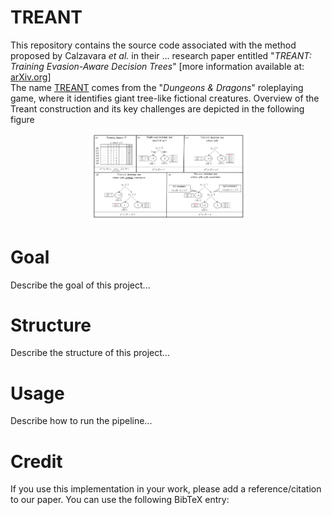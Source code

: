# TREANT

This repository contains the source code associated with the method proposed by Calzavara _et al._ in their ... research paper entitled "_TREANT: Training Evasion-Aware Decision Trees_" \[more information available at: [arXiv.org](https://arxiv.org/abs/1907.01197)\]<br />
The name [TREANT](https://en.wikipedia.org/wiki/Treant) comes from the "_Dungeons & Dragons_" roleplaying game, where it identifies giant tree-like fictional creatures. Overview of the Treant construction and its key challenges are depicted in the following figure

<p align="center">
  <img src="Images/tre.PNG" caption="TREANT structure" width="50%" height="50%"/>
</p>


# Goal

Describe the goal of this project...

# Structure

Describe the structure of this project...

# Usage

Describe how to run the pipeline...

# Credit

If you use this implementation in your work, please add a reference/citation to our paper. You can use the following BibTeX entry:


